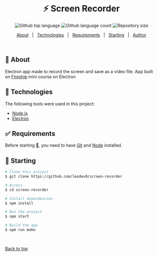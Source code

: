 <!-- <div align="center" id="top"> 
  <img src="./.github/app.gif" alt="Screen Recorder" /> -->

  &#xa0;

  <!-- <a href="https://screenrecorder.netlify.app">Demo</a> -->
</div>

<h1 align="center">⚡ Screen Recorder</h1>

<p align="center">
  <img alt="Github top language" src="https://img.shields.io/github/languages/top/leodev0/screen-recorder?color=yellow">

  <img alt="Github language count" src="https://img.shields.io/github/languages/count/leodev0/screen-recorder?color=56BEB8">

  <img alt="Repository size" src="https://img.shields.io/github/repo-size/leodev0/screen-recorder?color=56BEB8">

  <!-- <img alt="License" src="https://img.shields.io/github/license/leodev0/screen-recorder?color=56BEB8"> -->

  <!-- <img alt="Github issues" src="https://img.shields.io/github/issues/{{YOUR_GITHUB_USERNAME}}/screen-recorder?color=56BEB8" /> -->

  <!-- <img alt="Github forks" src="https://img.shields.io/github/forks/{{YOUR_GITHUB_USERNAME}}/screen-recorder?color=56BEB8" /> -->

  <!-- <img alt="Github stars" src="https://img.shields.io/github/stars/{{YOUR_GITHUB_USERNAME}}/screen-recorder?color=56BEB8" /> -->
</p>

<!-- Status -->

<!-- <h4 align="center"> 
	🚧  Screen Recorder 🚀 Under construction...  🚧
</h4> 

<hr> -->

<p align="center">
  <a href="#dart-about">About</a> &#xa0; | &#xa0; 
  <!-- <a href="#sparkles-features">Features</a> &#xa0; | &#xa0; -->
  <a href="#rocket-technologies">Technologies</a> &#xa0; | &#xa0;
  <a href="#white_check_mark-requirements">Requirements</a> &#xa0; | &#xa0;
  <a href="#checkered_flag-starting">Starting</a> &#xa0; | &#xa0;
  <!-- <a href="#memo-license">License</a> &#xa0; | &#xa0; -->
  <a href="https://github.com/leodev0" target="_blank">Author</a>
</p>

<br>

## :dart: About ##

Electron app made to record the screen and save as a video file. App built on [Fireship](https://www.youtube.com/watch?v=3yqDxhR2XxE) mini course on Electron

<!-- ## :sparkles: Features ##

:heavy_check_mark: Feature 1;\
:heavy_check_mark: Feature 2;\
:heavy_check_mark: Feature 3; -->

## :rocket: Technologies ##

The following tools were used in this project:

- [Node.js](https://nodejs.org/en/)
- [Electron](https://www.electronjs.org/)

## :white_check_mark: Requirements ##

Before starting :checkered_flag:, you need to have [Git](https://git-scm.com) and [Node](https://nodejs.org/en/) installed.

## :checkered_flag: Starting ##

```bash
# Clone this project
$ git clone https://github.com/leodev0/screen-recorder

# Access
$ cd screen-recorder

# Install dependencies
$ npm install

# Run the project
$ npm start

# Build the app
$ npm run make

```

<!-- ## :memo: License ##

This project is under license from MIT. For more details, see the [LICENSE](LICENSE.md) file.


Made with :heart: by <a href="https://github.com/{{YOUR_GITHUB_USERNAME}}" target="_blank">{{YOUR_NAME}}</a> -->

&#xa0;

<a href="#top">Back to top</a>
